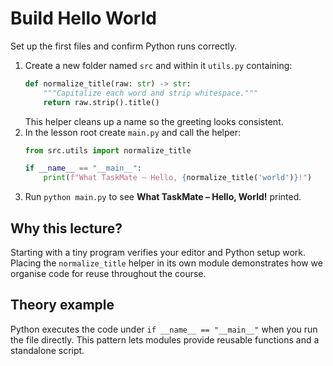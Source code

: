 # Build Hello World

Set up the first files and confirm Python runs correctly.

1. Create a new folder named `src` and within it `utils.py` containing:
   ```python
   def normalize_title(raw: str) -> str:
       """Capitalize each word and strip whitespace."""
       return raw.strip().title()
   ```
   This helper cleans up a name so the greeting looks consistent.
2. In the lesson root create `main.py` and call the helper:
   ```python
   from src.utils import normalize_title

   if __name__ == "__main__":
       print(f"What TaskMate – Hello, {normalize_title('world')}!")
   ```
3. Run `python main.py` to see **What TaskMate – Hello, World!** printed.

## Why this lecture?

Starting with a tiny program verifies your editor and Python setup work.
Placing the `normalize_title` helper in its own module demonstrates how we
organise code for reuse throughout the course.
## Theory example
Python executes the code under `if __name__ == "__main__"` when you run the file directly. This pattern lets modules provide reusable functions and a standalone script.
